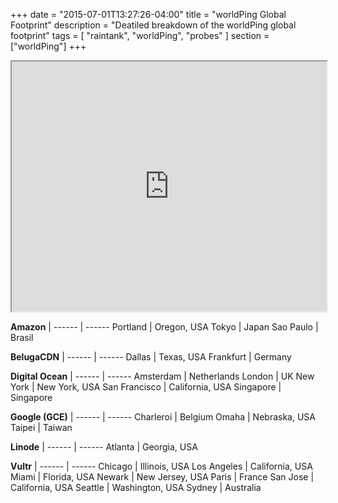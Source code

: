 +++
date = "2015-07-01T13:27:26-04:00"
title = "worldPing Global Footprint"
description = "Deatiled breakdown of the worldPing global footprint"
tags = [ "raintank", "worldPing", "probes" ]
section = ["worldPing"]
+++

<iframe src="https://www.google.com/maps/d/u/1/embed?mid=13JMUuQXYFE2v185ge4G5tHzrPfg" width="100%" height="400"></iframe><br/>

**Amazon** | 
------ | ------
Portland | Oregon, USA
Tokyo | Japan
Sao Paulo | Brasil

**BelugaCDN** | 
------ | ------
Dallas | Texas, USA
Frankfurt | Germany

**Digital Ocean** | 
------ | ------ 
Amsterdam | Netherlands
London | UK
New York | New York, USA
San Francisco | California, USA
Singapore | Singapore

**Google (GCE)** | 
------ | ------
Charleroi | Belgium
Omaha | Nebraska, USA
Taipei | Taiwan

**Linode** | 
------ | ------
Atlanta | Georgia, USA

**Vultr** | 
------ | ------
Chicago | Illinois, USA
Los Angeles | California, USA
Miami | Florida, USA
Newark | New Jersey, USA
Paris | France
San Jose | California, USA
Seattle | Washington, USA
Sydney | Australia
